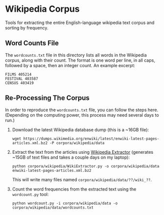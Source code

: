 Wikipedia Corpus
================

Tools for extracting the entire English-language wikipedia text corpus and sorting by frequency.

Word Counts File
----------------

The `wordcounts.txt` file in this directory lists all words in the Wikipedia corpus, along with their count. The format is one word per line, in all caps, followed by a space, then an integer count. An example excerpt:

```
FILMS 405214
FESTIVAL 403587
CENSUS 403419
```

Re-Processing The Corpus
------------------------

In order to reproduce the `wordcounts.txt` file, you can follow the steps here. (Depending on the computing power, this process may need several days to run.)

1. Download the latest Wikipedia database dump (this is a ~16GB file):

   `wget https://dumps.wikimedia.org/enwiki/latest/enwiki-latest-pages-articles.xml.bz2 -P corpora/wikipedia/data`

2. Extract the text from the articles using [Wikipedia Extractor](http://medialab.di.unipi.it/wiki/Wikipedia_Extractor) (generates ~15GB of text files and takes a couple days on my laptop):

   `python corpora/wikipedia/WikiExtractor.py -o corpora/wikipedia/data enwiki-latest-pages-articles.xml.bz2`

   This will write many files named `corpora/wikipedia/data/??/wiki_??`.

3. Count the word frequencies from the extracted text using the `wordcount.py` tool:

   `python wordcount.py -i corpora/wikipedia/data -o corpora/wikipedia/data/wordcounts.txt`
